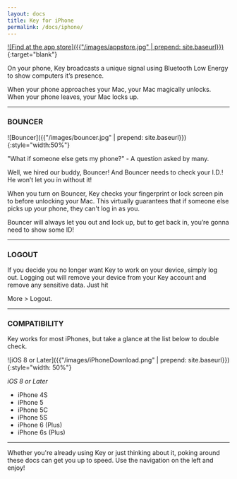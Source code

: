 ```yaml
---
layout: docs
title: Key for iPhone
permalink: /docs/iphone/
---
```

[![Find at the app store]({{"/images/appstore.jpg" | prepend: site.baseurl}})](https://itunes.apple.com/us/app/key-life-without-passwords/id985993364){:target="blank"}

On your phone, Key broadcasts a unique signal using Bluetooth Low Energy to show computers it’s presence.

When your phone approaches your Mac, your Mac magically unlocks. When your phone leaves, your Mac locks up.

---

### BOUNCER

![Bouncer]({{"/images/bouncer.jpg" | prepend: site.baseurl}}){:style="width:50%"}

"What if someone else gets my phone?" - A question asked by many.

Well, we hired our buddy, Bouncer! And Bouncer needs to check your I.D.! He won’t let you in without it!

When you turn on Bouncer, Key checks your fingerprint or lock screen pin to before unlocking your Mac. This virtually guarantees that if someone else picks up your phone, they can't log in as you.

Bouncer will always let you out and lock up, but to get back in, you’re gonna need to show some ID!

---

### LOGOUT

If you decide you no longer want Key to work on your device, simply log out. Logging out will remove your device from your Key account and remove any sensitive data. Just hit

More &gt; Logout.

---

### COMPATIBILITY
Key works for most iPhones, but take a glance at the list below to double check.

![iOS 8 or Later]({{"/images/iPhoneDownload.png" | prepend: site.baseurl}}){:style="width: 50%"}

*iOS 8 or Later*


- iPhone 4S
- iPhone 5
- iPhone 5C
- iPhone 5S
- iPhone 6 (Plus)
- iPhone 6s (Plus)

---

Whether you're already using Key or just thinking about it, poking around these docs can get you up to speed. Use the navigation on the left and enjoy!

